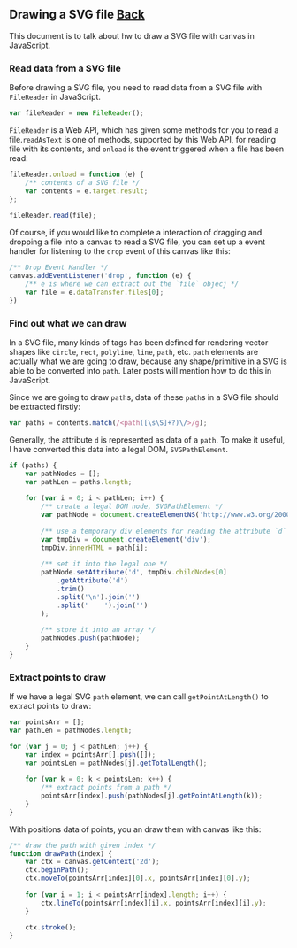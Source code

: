 ## Drawing a SVG file [Back](./../canvas.md)

This document is to talk about hw to draw a SVG file with canvas in JavaScript.

### Read data from a SVG file

Before drawing a SVG file, you need to read data from a SVG file with `FileReader` in JavaScript. 
 
```js 
var fileReader = new FileReader(); 
``` 
 
`FileReader` is a Web API, which has given some methods for you to read a file.`readAsText` is one of methods, supported by this Web API, for reading file with its contents, and `onload` is the event triggered when a file has been read: 
 
```js 
fileReader.onload = function (e) {
    /** contents of a SVG file */
    var contents = e.target.result;
}; 
 
fileReader.read(file); 
``` 
 
Of course, if you would like to complete a interaction of dragging and dropping a file into a canvas to read a SVG file, you can set up a event handler for listening to the `drop` event of this canvas like this: 
 
```js 
/** Drop Event Handler */ 
canvas.addEventListener('drop', function (e) { 
    /** e is where we can extract out the `file` objecj */ 
    var file = e.dataTransfer.files[0]; 
}) 
```

### Find out what we can draw

In a SVG file, many kinds of tags has been defined for rendering vector shapes like `circle`, `rect`, `polyline`, `line`, `path`, etc. `path` elements are actually what we are going to draw, because any shape/primitive in a SVG is able to be converted into `path`. Later posts will mention how to do this in JavaScript.

Since we are going to draw `path`s, data of these `path`s in a SVG file should be extracted firstly:

```js
var paths = contents.match(/<path([\s\S]+?)\/>/g);
```

Generally, the attribute `d` is represented as data of a `path`. To make it useful, I have converted this data into a legal DOM, `SVGPathElement`.

```js
if (paths) {
    var pathNodes = [];
    var pathLen = paths.length;
    
    for (var i = 0; i < pathLen; i++) {
        /** create a legal DOM node, SVGPathElement */
        var pathNode = document.createElementNS('http://www.w3.org/2000/svg', 'path');
        
        /** use a temporary div elements for reading the attribute `d` */
        var tmpDiv = document.createElement('div');
        tmpDiv.innerHTML = path[i];
        
        /** set it into the legal one */
        pathNode.setAttribute('d', tmpDiv.childNodes[0]
            .getAttribute('d')
            .trim()
            .split('\n').join('')
            .split('	').join('')
        );
        
        /** store it into an array */
        pathNodes.push(pathNode);
    }
}
```

### Extract points to draw

If we have a legal SVG `path` element, we can call `getPointAtLength()` to extract points to draw:

```js
var pointsArr = [];
var pathLen = pathNodes.length;

for (var j = 0; j < pathLen; j++) {
    var index = pointsArr[].push([]);
    var pointsLen = pathNodes[j].getTotalLength();
    
    for (var k = 0; k < pointsLen; k++) {
        /** extract points from a path */
        pointsArr[index].push(pathNodes[j].getPointAtLength(k));
    }
}
```

With positions data of points, you an draw them with canvas like this:

```js
/** draw the path with given index */
function drawPath(index) {
    var ctx = canvas.getContext('2d');
    ctx.beginPath();
    ctx.moveTo(pointsArr[index][0].x, pointsArr[index][0].y);
    
    for (var i = 1; i < pointsArr[index].length; i++) {
        ctx.lineTo(pointsArr[index][i].x, pointsArr[index][i].y);
    }
    
    ctx.stroke();
}
```